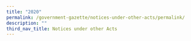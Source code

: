```yaml
---
title: "2020"
permalink: /government-gazette/notices-under-other-acts/permalink/
description: ""
third_nav_title: Notices under other Acts
---
```

